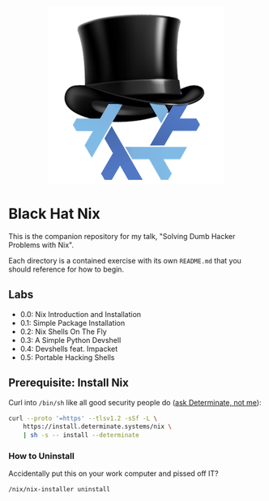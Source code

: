 <p align="center">
  <img src="./src/logo-lol.png" alt="Black Hat Nix logo">
</p>

# Black Hat Nix
This is the companion repository for my talk, "Solving Dumb Hacker Problems with
Nix".

Each directory is a contained exercise with its own `README.md` that you should
reference for how to begin.

## Labs
- 0.0: Nix Introduction and Installation
- 0.1: Simple Package Installation
- 0.2: Nix Shells On The Fly
- 0.3: A Simple Python Devshell
- 0.4: Devshells feat. Impacket
- 0.5: Portable Hacking Shells

## Prerequisite: Install Nix
Curl into `/bin/sh` like all good security people do ([ask Determinate, not me](https://determinate.systems/nix-installer/)):
```sh
curl --proto '=https' --tlsv1.2 -sSf -L \ 
    https://install.determinate.systems/nix \ 
    | sh -s -- install --determinate
```
### How to Uninstall
Accidentally put this on your work computer and pissed off IT? 
```sh
/nix/nix-installer uninstall
```

